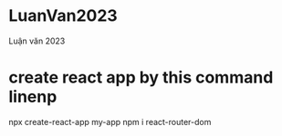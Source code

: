 # LuanVan2023
Luận văn 2023

# create react app by this command linenp
npx create-react-app my-app
npm i react-router-dom